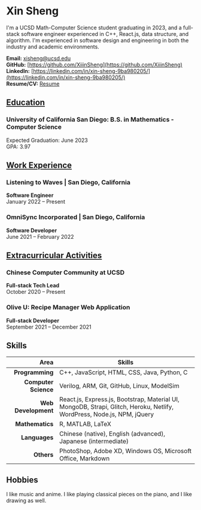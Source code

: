 # Xin Sheng
I'm a UCSD Math-Computer Science student graduating in 2023, and a full-stack software engineer experienced in C++, React.js, data structure, and algorithm. I'm experienced in software design and engineering in both the industry and academic environments.

**Email:** xisheng@ucsd.edu  
**GitHub:** [https://github.com/XiiinSheng](https://github.com/XiiinSheng)  
**LinkedIn:** [https://linkedin.com/in/xin-sheng-9ba980205/](https://linkedin.com/in/xin-sheng-9ba980205/)  
**Resume/CV:** [Resume](Xin_Sheng_mathCS.pdf)

## [Education](education.md)
### University of California San Diego: B.S. in Mathematics - Computer Science
Expected Graduation: June 2023  
GPA: 3.97

## [Work Experience](workExperience.md)
### Listening to Waves | San Diego, California 
**Software Engineer**  
January 2022 – Present

### OmniSync Incorporated | San Diego, California 
**Software Developer**  
June 2021 – February 2022

## [Extracurricular Activities](activities.md)
### Chinese Computer Community at UCSD 
**Full-stack Tech Lead**  
October 2020 – Present

### Olive U: Recipe Manager Web Application 
**Full-stack Developer**  
September 2021 – December 2021

## Skills

|Area|Skills|
|---:|---|
|**Programming**|C++, JavaScript, HTML, CSS, Java, Python, C|
|**Computer Science**|Verilog, ARM, Git, GitHub, Linux, ModelSim|
|**Web Development**|React.js, Express.js, Bootstrap, Material UI, MongoDB, Strapi, Glitch, Heroku, Netlify, WordPress, Node.js, NPM, jQuery|
|**Mathematics**|R, MATLAB, LaTeX|
|**Languages**|Chinese (native), English (advanced), Japanese (intermediate)|
|**Others**|PhotoShop, Adobe XD, Windows OS, Microsoft Office, Markdown|


## Hobbies
I like music and anime. I like playing classical pieces on the piano, and I like drawing as well. 
